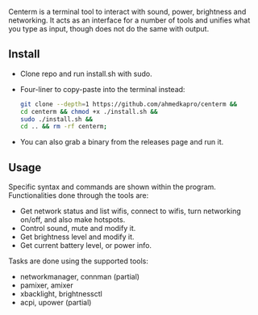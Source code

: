 Centerm is a terminal tool to interact with sound, power, brightness and networking. It acts as an interface for a number of tools and unifies what you type as input, though does not do the same with output.

## Install

- Clone repo and run install.sh with sudo.

- Four-liner to copy-paste into the terminal instead:

  ```sh
  git clone --depth=1 https://github.com/ahmedkapro/centerm &&
  cd centerm && chmod +x ./install.sh &&
  sudo ./install.sh &&
  cd .. && rm -rf centerm;
  ```

- You can also grab a binary from the releases page and run it.

## Usage

Specific syntax and commands are shown within the program. Functionalities done through the tools are:

- Get network status and list wifis, connect to wifis, turn networking on/off, and also make hotspots.
- Control sound, mute and modify it.
- Get brightness level and modify it.
- Get current battery level, or power info.

Tasks are done using the supported tools:

- networkmanager, connman (partial)
- pamixer, amixer
- xbacklight, brightnessctl
- acpi, upower (partial)
